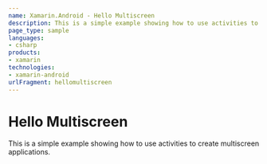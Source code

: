 ```yaml
---
name: Xamarin.Android - Hello Multiscreen
description: This is a simple example showing how to use activities to create multiscreen applications.
page_type: sample
languages:
- csharp
products:
- xamarin
technologies:
- xamarin-android
urlFragment: hellomultiscreen
---
```

# Hello Multiscreen

This is a simple example showing how to use activities to create multiscreen applications.
